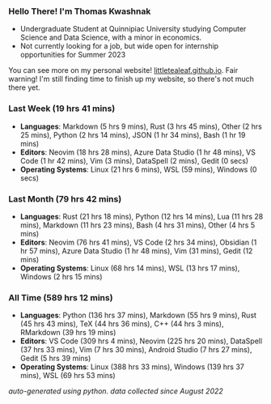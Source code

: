 
### Hello There! I'm Thomas Kwashnak

- Undergraduate Student at Quinnipiac University studying Computer Science and Data Science, with a minor in economics.
- Not currently looking for a job, but wide open for internship opportunities for Summer 2023

You can see more on my personal website! [littletealeaf.github.io](https://littletealeaf.github.io). Fair warning! I'm still finding time to finish up my website, so there's not much there yet.

### Last Week (19 hrs 41 mins)
- **Languages**: Markdown (5 hrs 9 mins), Rust (3 hrs 45 mins), Other (2 hrs 25 mins), Python (2 hrs 14 mins), JSON (1 hr 34 mins), Bash (1 hr 19 mins)
- **Editors**: Neovim (18 hrs 28 mins), Azure Data Studio (1 hr 48 mins), VS Code (1 hr 42 mins), Vim (3 mins), DataSpell (2 mins), Gedit (0 secs)
- **Operating Systems**: Linux (21 hrs 6 mins), WSL (59 mins), Windows (0 secs)
    
### Last Month (79 hrs 42 mins)
- **Languages**: Rust (21 hrs 18 mins), Python (12 hrs 14 mins), Lua (11 hrs 28 mins), Markdown (11 hrs 23 mins), Bash (4 hrs 31 mins), Other (4 hrs 5 mins)
- **Editors**: Neovim (76 hrs 41 mins), VS Code (2 hrs 34 mins), Obsidian (1 hr 57 mins), Azure Data Studio (1 hr 48 mins), Vim (31 mins), Gedit (12 mins)
- **Operating Systems**: Linux (68 hrs 14 mins), WSL (13 hrs 17 mins), Windows (2 hrs 15 mins)
    
### All Time (589 hrs 12 mins)
- **Languages**: Python (136 hrs 37 mins), Markdown (55 hrs 9 mins), Rust (45 hrs 43 mins), TeX (44 hrs 36 mins), C++ (44 hrs 3 mins), RMarkdown (39 hrs 19 mins)
- **Editors**: VS Code (309 hrs 4 mins), Neovim (225 hrs 20 mins), DataSpell (37 hrs 33 mins), Vim (7 hrs 30 mins), Android Studio (7 hrs 27 mins), Gedit (5 hrs 39 mins)
- **Operating Systems**: Linux (388 hrs 33 mins), Windows (139 hrs 37 mins), WSL (69 hrs 53 mins)
    

*auto-generated using python. data collected since August 2022*
